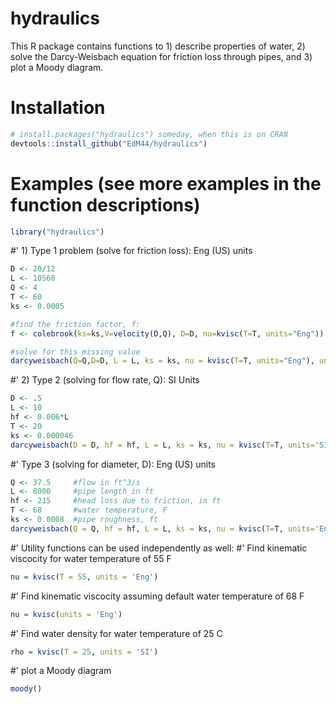 # hydraulics

This R package contains functions to 1) describe properties of water, 2) solve the Darcy-Weisbach equation
for friction loss through pipes, and 3) plot a Moody diagram. 

# Installation

```R
# install.packages("hydraulics") someday, when this is on CRAN
devtools::install_github("EdM44/hydraulics")
```

# Examples (see more examples in the function descriptions)

```R
library("hydraulics")
```

#' 1) Type 1 problem (solve for friction loss): Eng (US) units
```R
D <- 20/12  
L <- 10560
Q <- 4
T <- 60
ks <- 0.0005

#find the friction factor, f:
f <- colebrook(ks=ks,V=velocity(D,Q), D=D, nu=kvisc(T=T, units="Eng"))

#solve for this missing value 
darcyweisbach(Q=Q,D=D, L = L, ks = ks, nu = kvisc(T=T, units="Eng"), units = c("Eng"))
```

#' 2) Type 2 (solving for flow rate, Q): SI Units
```R
D <- .5
L <- 10
hf <- 0.006*L
T <- 20
ks <- 0.000046
darcyweisbach(D = D, hf = hf, L = L, ks = ks, nu = kvisc(T=T, units='SI'), units = c('SI'))
```

#' Type 3 (solving for diameter, D): Eng (US) units
```R
Q <- 37.5     #flow in ft^3/s
L <- 8000     #pipe length in ft
hf <- 215     #head loss due to friction, in ft
T <- 68       #water temperature, F
ks <- 0.0008  #pipe roughness, ft
darcyweisbach(Q = Q, hf = hf, L = L, ks = ks, nu = kvisc(T=T, units='Eng'), units = c('Eng'))
```

#' Utility functions can be used independently as well:
#' Find kinematic viscocity for water temperature of 55 F
```R
nu = kvisc(T = 55, units = 'Eng')
```

#' Find kinematic viscocity assuming default water temperature of 68 F
```R
nu = kvisc(units = 'Eng')
```

#' Find water density for water temperature of 25 C
```R
rho = kvisc(T = 25, units = 'SI')
```

#' plot a Moody diagram
```R
moody()
```
